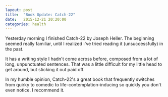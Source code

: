 ```yaml
---
layout: post
title:  "Book Update: Catch-22"
date:   2015-12-21 20:20:00
categories: health
---
```


Yesterday morning I finished Catch-22 by Joseph Heller. The beginning seemed really familiar, until I
realized I've tried reading it (unsuccessfully) in the past.

It has a writing style I hadn't come across before, composed from a lot of long, unpunctuated sentences.
That was a little difficult for my little head to get around, but sticking it out paid off.

In my humble opinion, Catch-22's a great book that frequently switches from quirky to comedic to life-contemplation-inducing so quickly you don't even notice. I recommend it.
